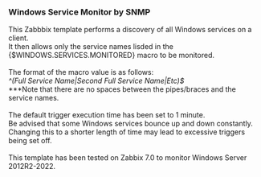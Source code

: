 <h3>Windows Service Monitor by SNMP</h3>

This Zabbbix template performs a discovery of all Windows services on a client.<br>
It then allows only the service names lisded in the {$WINDOWS.SERVICES.MONITORED} macro to be monitored.<br><br>
The format of the macro value is as follows:<br>
<i>^(Full Service Name|Second Full Service Name|Etc)$</i><br>
***Note that there are no spaces between the pipes/braces and the service names.<br>        
The default trigger execution time has been set to 1 minute.<br>
Be advised that some Windows services bounce up and down constantly.<br>
Changing this to a shorter length of time may lead to excessive triggers being set off.<br><br>
This template has been tested on Zabbix 7.0 to monitor Windows Server 2012R2-2022.
